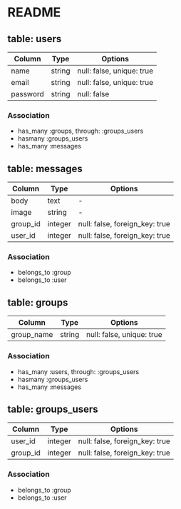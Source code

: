 # README

## table: users

|Column|Type|Options|
|------|----|-------|
|name|string|null: false, unique: true|
|email|string|null: false, unique: true|
|password|string|null: false|

### Association
- has_many :groups, through: :groups_users
- hasmany :groups_users
- has_many :messages

## table: messages

|Column|Type|Options|
|------|----|-------|
|body|text|-|
|image|string|-|
|group_id|integer|null: false, foreign_key: true|
|user_id|integer|null: false, foreign_key: true|

### Association
- belongs_to :group
- belongs_to :user

## table: groups

|Column|Type|Options|
|------|----|-------|
|group_name|string|null: false, unique: true|

### Association
- has_many :users, through: :groups_users
- hasmany :groups_users
- has_many :messages

## table: groups_users

|Column|Type|Options|
|------|----|-------|
|user_id|integer|null: false, foreign_key: true|
|group_id|integer|null: false, foreign_key: true|

### Association
- belongs_to :group
- belongs_to :user